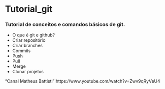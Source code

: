 <h1> Tutorial_git</h1>

  <h3>Tutorial de conceitos e comandos básicos de git.</h3>
    <ul>
      <li>O que é git e github?</li>
      <li>Criar repositório</li>
      <li>Criar branches</li>
      <li>Commits</li>
      <li>Push</li>
      <li>Pull</li>
      <li>Merge</li>
      <li>Clonar projetos</li>
    </ul>
    <q>Canal Matheus Battisti</q>  https://www.youtube.com/watch?v=Zwv9qRyVeU4
   
  
  
